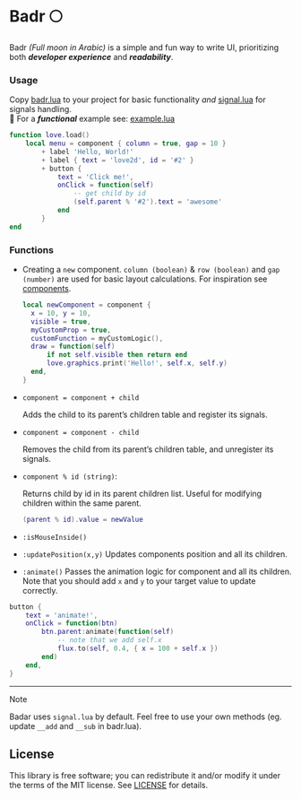 # Badr 🌕

Badr _(Full moon in Arabic)_ is a simple and fun way to write UI, prioritizing both _**developer experience**_ and _**readability**_.<br/>

### Usage

Copy [badr.lua](badr.lua) to your project for basic functionality _and_ [signal.lua](components/signal.lua) for signals handling. <br/>
🌙 For a **_functional_** example see: [example.lua](components/example.lua)

```lua
function love.load()
    local menu = component { column = true, gap = 10 }
        + label 'Hello, World!'
        + label { text = 'love2d', id = '#2' }
        + button {
            text = 'Click me!',
            onClick = function(self)
                -- get child by id
                (self.parent % '#2').text = 'awesome'
            end
        }
end
```

### Functions

- Creating a `new` component. `column (boolean)` & `row (boolean)` and `gap (number)` are used for basic layout calculations. For inspiration see [components](components).

  ```lua
  local newComponent = component {
    x = 10, y = 10,
    visible = true,
    myCustomProp = true,
    customFunction = myCustomLogic(),
    draw = function(self)
        if not self.visible then return end
        love.graphics.print('Hello!', self.x, self.y)
    end,
  }
  ```

- `component = component + child`

  Adds the child to its parent’s children table and register its signals.

- `component = component - child`

  Removes the child from its parent’s children table, and unregister its signals.

- `component % id (string)`:

  Returns child by id in its parent children list. Useful for modifying children within the same parent.

  ```lua
  (parent % id).value = newValue
  ```

- `:isMouseInside()`
- `:updatePosition(x,y)`
  Updates components position and all its children.
- `:animate()`
  Passes the animation logic for component and all its children. Note that you should add `x` and `y` to your target value to update correctly.

```lua
button {
    text = 'animate!',
    onClick = function(btn)
        btn.parent:animate(function(self)
            -- note that we add self.x
            flux.to(self, 0.4, { x = 100 + self.x })
        end)
    end,
}
```

---

> [!NOTE]
> Badar uses `signal.lua` by default. Feel free to use your own methods (eg. update `__add` and `__sub` in badr.lua).

## License

This library is free software; you can redistribute it and/or modify it under
the terms of the MIT license. See [LICENSE](LICENSE) for details.
